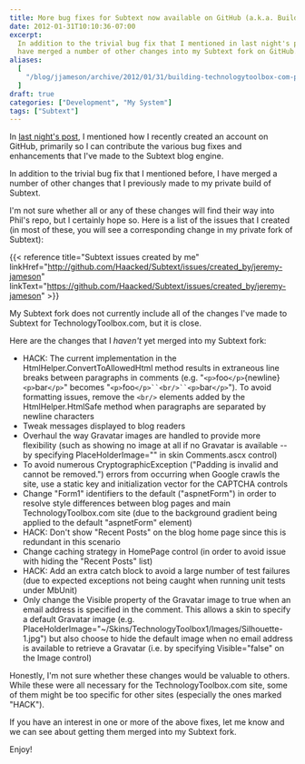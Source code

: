 ```yaml
---
title: More bug fixes for Subtext now available on GitHub (a.k.a. Building TechnologyToolbox.com, part 19)
date: 2012-01-31T10:10:36-07:00
excerpt:
  In addition to the trivial bug fix that I mentioned in last night's post, I
  have merged a number of other changes into my Subtext fork on GitHub.
aliases:
  [
    "/blog/jjameson/archive/2012/01/31/building-technologytoolbox-com-part-19.aspx",
  ]
draft: true
categories: ["Development", "My System"]
tags: ["Subtext"]
---
```


In
[last night's post](/blog/jjameson/2012/01/30/building-technologytoolbox-com-part-18),
I mentioned how I recently created an account on GitHub, primarily so I can
contribute the various bug fixes and enhancements that I've made to the Subtext
blog engine.

In addition to the trivial bug fix that I mentioned before, I have merged a
number of other changes that I previously made to my private build of Subtext.

I'm not sure whether all or any of these changes will find their way into Phil's
repo, but I certainly hope so. Here is a list of the issues that I created (in
most of these, you will see a corresponding change in my private fork of
Subtext):

{{< reference title="Subtext issues created by me"
linkHref="http://github.com/Haacked/Subtext/issues/created_by/jeremy-jameson"
linkText="https://github.com/Haacked/Subtext/issues/created_by/jeremy-jameson" >}}

My Subtext fork does not currently include all of the changes I've made to
Subtext for TechnologyToolbox.com, but it is close.

Here are the changes that I _haven't_ yet merged into my Subtext fork:

- HACK: The current implementation in the HtmlHelper.ConvertToAllowedHtml method
  results in extraneous line breaks between paragraphs in comments (e.g.
  "`<p>`foo`</p>`{newline}\
  `<p>`bar`</p>`" becomes "`<p>`foo`</p>``<br/>``<p>`bar`</p>`"). To avoid
  formatting issues, remove the `<br/>` elements added by the
  HtmlHelper.HtmlSafe method when paragraphs are separated by newline characters
- Tweak messages displayed to blog readers
- Overhaul the way Gravatar images are handled to provide more flexibility (such
  as showing no image at all if no Gravatar is available -- by specifying
  PlaceHolderImage="" in skin Comments.ascx control)
- To avoid numerous CryptographicException ("Padding is invalid and cannot be
  removed.") errors from occurring when Google crawls the site, use a static key
  and initialization vector for the CAPTCHA controls
- Change "Form1" identifiers to the default ("aspnetForm") in order to resolve
  style differences between blog pages and main TechnologyToolbox.com site (due
  to the background gradient being applied to the default "aspnetForm" element)
- HACK: Don't show "Recent Posts" on the blog home page since this is redundant
  in this scenario
- Change caching strategy in HomePage control (in order to avoid issue with
  hiding the "Recent Posts" list)
- HACK: Add an extra catch block to avoid a large number of test failures (due
  to expected exceptions not being caught when running unit tests under MbUnit)
- Only change the Visible property of the Gravatar image to true when an email
  address is specified in the comment. This allows a skin to specify a default
  Gravatar image (e.g.
  PlaceHolderImage="~/Skins/TechnologyToolbox1/Images/Silhouette-1.jpg") but
  also choose to hide the default image when no email address is available to
  retrieve a Gravatar (i.e. by specifying Visible="false" on the Image control)

Honestly, I'm not sure whether these changes would be valuable to others. While
these were all necessary for the TechnologyToolbox.com site, some of them might
be too specific for other sites (especially the ones marked "HACK").

If you have an interest in one or more of the above fixes, let me know and we
can see about getting them merged into my Subtext fork.

Enjoy!
